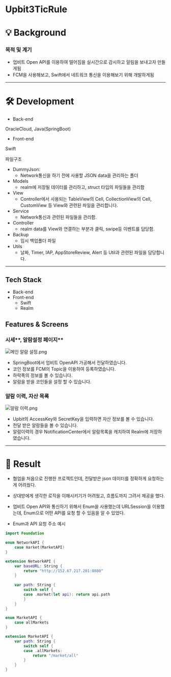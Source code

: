 # Upbit3TicRule

# **💡 Background**

### **목적 및 계기**

- 업비트 Open API를 이용하여 떨어짐을 실시간으로 감시하고 알림을 보내고자 만들게됨
- FCM을 사용해보고, Swift에서 네트워크 통신을 이용해보기 위해 개발하게됨

---

# **🛠 Development**

- Back-end

OracleCloud, Java(SpringBoot)

- Front-end

Swift

파일구조

- DummyJson:
    - Network통신을 하기 전에 사용할 JSON data을 관리하는 폴더
- Models
    - realm에 저장될 데이터를 관리하고, struct 타입의 파일들을 관리함
- View
    - Controller에서 사용되는 TableView의 Cell, CollectionView의 Cell, CustomView 등 View와 관련된 파일을 관리합니다.
- Service
    - Network통신과 관련된 파일들을 관리함.
- Controller
    - realm data를 View와 연결하는 부분과 클릭, swipe등 이벤트를 담당함.
- Backup
    - 임시 백업폴더 파일
- Utils
    - 날짜, Timer, IAP, AppStoreReview, Alert 등 Util과 관련된 파일을 담당합니다.

---

## **Tech Stack**

- Back-end
- Front-end
    - Swift
    - Realm

## **Features & Screens**

### 시세**, 알람설정 페이지**

![메인 알람 설정.png](https://s3-us-west-2.amazonaws.com/secure.notion-static.com/d9de3a89-1f98-421a-882c-0e7e9085da87/메인_알람_설정.png)

- SpringBoot에서 업비트 OpenAPI 가공해서 전달하였습니다.
- 코인 정보를 FCM의 Topic을 이용하여 등록하였습니다.
- 하락폭의 정보를 볼 수 있습니다.
- 알람을 받을 코인들을 설정 할 수 있습니다.

### 알람 이력, 자산 목록

![알람 이력.png](https://s3-us-west-2.amazonaws.com/secure.notion-static.com/ba183167-ff33-4327-9e63-5d2b029f25d1/알람_이력.png)

- Upbit의 AccessKey와 SecretKey을 입력하면 자산 정보를 볼 수 있습니다.
- 전달 받은 알람들을 볼 수 있습니다.
- 알람이력의 경우 NotificationCenter에서 알람목록을 캐치하여 Realm에 저장하였습니다.

---

# **🛫 Result**

- 협업을 처음으로 진행한 프로젝트인데, 전달받은 json 데이터를 정확하게 요청하는게 어려웠다.
- 상대방에게 생각한 로직을 이해시키기가 어려웠고, 흐름도까지 그려서 제공을 했다.
- 업비트 Open API와 통신하기 위해서 Enum을 사용했는데 URLSession을 이용했는데, Enum으로 어떤 API를 요청 할 수 있음을 알 수 있었다.

 

- Enum과 API 요청 주소 예시

```swift
import Foundation

enum NetworkAPI {
    case market(MarketAPI)
}

extension NetworkAPI {
    var baseURL: String {
        return "http://152.67.217.201:8080"
    }
    
    var path: String {
        switch self {
        case .market(let api): return api.path
        }
    }
}

enum MarketAPI {
    case allMarkets
}

extension MarketAPI {
    var path: String {
        switch self {
        case .allMarkets:
            return "/market/all"
        }
    }
}
```

